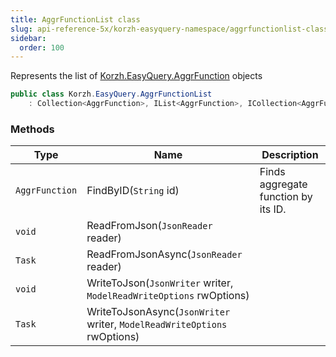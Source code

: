```yaml
---
title: AggrFunctionList class
slug: api-reference-5x/korzh-easyquery-namespace/aggrfunctionlist-class
sidebar:
  order: 100
---
```


Represents the list of [Korzh.EasyQuery.AggrFunction](/easyquery/docs/api-reference-5x/korzh-easyquery-namespace/aggrfunction-class) objects
```csharp
public class Korzh.EasyQuery.AggrFunctionList
    : Collection<AggrFunction>, IList<AggrFunction>, ICollection<AggrFunction>, IEnumerable<AggrFunction>, IEnumerable, IList, ICollection, IReadOnlyList<AggrFunction>, IReadOnlyCollection<AggrFunction>

```

### Methods

| Type | Name | Description | 
| --- | --- | --- | 
| `AggrFunction` | FindByID(`String` id) | Finds aggregate function by its ID. | 
| `void` | ReadFromJson(`JsonReader` reader) |  | 
| `Task` | ReadFromJsonAsync(`JsonReader` reader) |  | 
| `void` | WriteToJson(`JsonWriter` writer, `ModelReadWriteOptions` rwOptions) |  | 
| `Task` | WriteToJsonAsync(`JsonWriter` writer, `ModelReadWriteOptions` rwOptions) |  |
